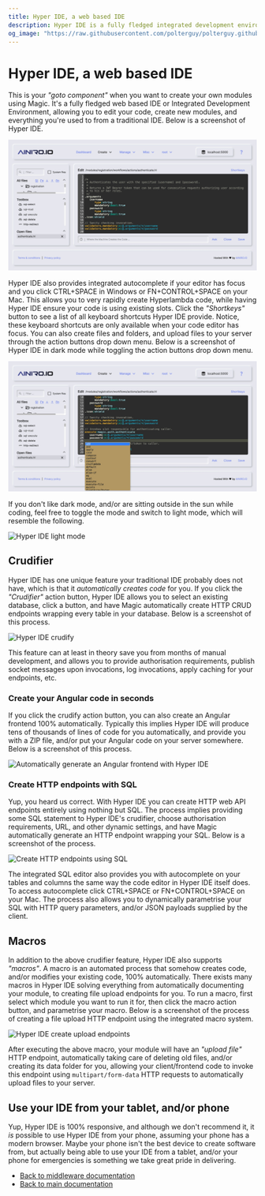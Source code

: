 ```yaml
---
title: Hyper IDE, a web based IDE
description: Hyper IDE is a fully fledged integrated development environment, giving you most important features from other IDEs. Hyper IDE works perfectly on your phone, tablet, computer, or any other device you might have access to with a browser.
og_image: "https://raw.githubusercontent.com/polterguy/polterguy.github.io/master/images/og-hyper-ide-2.jpg"
---
```


# Hyper IDE, a web based IDE

This is your _"goto component"_ when you want to create your own modules using Magic. It's a fully
fledged web based IDE or Integrated Development Environment, allowing you to edit your code,
create new modules, and everything you're used to from a traditional IDE. Below is a screenshot of
Hyper IDE.

![Editing a file in Hyper IDE](https://raw.githubusercontent.com/polterguy/polterguy.github.io/master/images/og-hyper-ide-2.jpg)

Hyper IDE also provides integrated autocomplete if your editor has focus and you click CTRL+SPACE
in Windows or FN+CONTROL+SPACE on your Mac. This allows you to very rapidly create Hyperlambda code,
while having Hyper IDE ensure your code is using existing slots. Click the _"Shortkeys"_ button to see
a list of all keyboard shortcuts Hyper IDE provide. Notice, these keyboard shortcuts are only available
when your code editor has focus. You can also create files and folders, and upload files to your server
through the action buttons drop down menu. Below is a screenshot of Hyper IDE in dark mode while toggling
the action buttons drop down menu.

![Hyper IDE action menu](https://raw.githubusercontent.com/polterguy/polterguy.github.io/master/images/hyper-ide-actions.jpg)

If you don't like dark mode, and/or are sitting outside in the sun while coding, feel free to toggle
the mode and switch to light mode, which will resemble the following.

![Hyper IDE light mode](https://raw.githubusercontent.com/polterguy/polterguy.github.io/master/images/hyper-ide-light.jpg)

## Crudifier

Hyper IDE has one unique feature your traditional IDE probably does not have, which is that
it _automatically creates code_ for you. If you click the _"Crudifier"_ action button, Hyper IDE
allows you to select an existing database, click a button, and have Magic automatically create
HTTP CRUD endpoints wrapping every table in your database. Below is a screenshot of this process.

![Hyper IDE crudify](https://raw.githubusercontent.com/polterguy/polterguy.github.io/master/images/hyper-ide-crudify.jpg)

This feature can at least in theory save you from months of manual development, and allows you to provide
authorisation requirements, publish socket messages upon invocations, log invocations, apply caching for
your endpoints, etc.

### Create your Angular code in seconds

If you click the crudify action button, you can also create an Angular frontend 100% automatically.
Typically this implies Hyper IDE will produce tens of thousands of lines of code for you automatically,
and provide you with a ZIP file, and/or put your Angular code on your server somewhere. Below is a
screenshot of this process.

![Automatically generate an Angular frontend with Hyper IDE](https://raw.githubusercontent.com/polterguy/polterguy.github.io/master/images/generate-frontend.jpg)

### Create HTTP endpoints with SQL

Yup, you heard us correct. With Hyper IDE you can create HTTP web API endpoints entirely using nothing
but SQL. The process implies providing some SQL statement to Hyper IDE's crudifier, choose authorisation
requirements, URL, and other dynamic settings, and have Magic automatically generate an HTTP endpoint
wrapping your SQL. Below is a screenshot of the process.

![Create HTTP endpoints using SQL](https://raw.githubusercontent.com/polterguy/polterguy.github.io/master/images/generate-sql.jpg)

The integrated SQL editor also provides you with autocomplete on your tables and columns the same
way the code editor in Hyper IDE itself does. To access autocomplete click CTRL+SPACE or FN+CONTROL+SPACE
on your Mac. The process also allows you to dynamically parametrise your SQL with HTTP query parameters, and/or
JSON payloads supplied by the client.

## Macros

In addition to the above crudifier feature, Hyper IDE also supports _"macros"_. A macro is an automated
process that somehow creates code, and/or modifies your existing code, 100% automatically. There exists
many macros in Hyper IDE solving everything from automatically documenting your module, to creating file
upload endpoints for you. To run a macro, first select which module you want to run it for, then click
the macro action button, and parametrise your macro. Below is a screenshot of the process of creating
a file upload HTTP endpoint using the integrated macro system.

![Hyper IDE create upload endpoints](https://raw.githubusercontent.com/polterguy/polterguy.github.io/master/images/execute-macro.jpg)

After executing the above macro, your module will have an _"upload file"_ HTTP endpoint, automatically
taking care of deleting old files, and/or creating its data folder for you, allowing your client/frontend
code to invoke this endpoint using `multipart/form-data` HTTP requests to automatically upload files to
your server.

## Use your IDE from your tablet, and/or phone

Yup, Hyper IDE is 100% responsive, and although we don't recommend it, it *is* possible to use Hyper IDE
from your phone, assuming your phone has a modern browser. Maybe your phone isn't the best device to create
software from, but actually being able to use your IDE from a tablet, and/or your phone for emergencies is
something we take great pride in delivering.

* [Back to middleware documentation](/documentation/magic/)
* [Back to main documentation](/documentation/)
